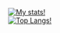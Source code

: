 [![My stats!](https://github-readme-stats.vercel.app/api?username=JaanDev&theme=tokyonight&show_icons=true)](https://github.com/anuraghazra/github-readme-statss)
<br/>
[![Top Langs!](https://github-readme-stats.vercel.app/api/top-langs/?username=JaanDev&theme=tokyonight&show_icons=true&langs_count=10&layout=compact)](https://github.com/anuraghazra/github-readme-stats)
